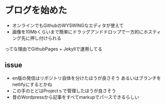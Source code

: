# ブログを始めた

- オンラインでもGithubのWYSWINGなエディタが使えて
- 画像を10Mbくらいまで簡単にドラッグアンドドロップで一方的にホスティング先に押し付けられる

ってな理由でGithubPages + Jekyllで運用してる


## issue
- en版の発信はリポジトリ自体を分けたほうが良さそう あるいはブランチをnetlifyにするとかね
- この手のとどはProjectｓで管理したほうが良さそう
- 昔のWordpressから記事をすべてmarkupでパースできるらしい 

